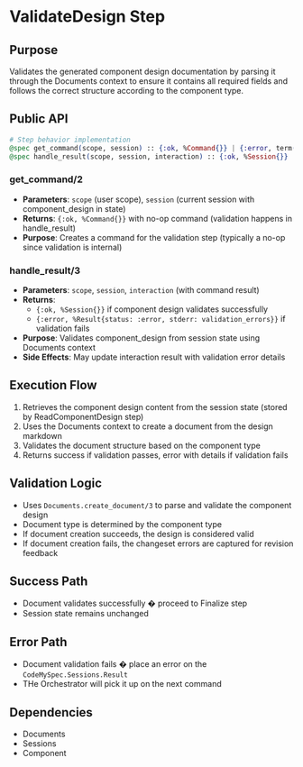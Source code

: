 # ValidateDesign Step

## Purpose
Validates the generated component design documentation by parsing it through the Documents context to ensure it contains all required fields and follows the correct structure according to the component type.

## Public API

```elixir
# Step behavior implementation
@spec get_command(scope, session) :: {:ok, %Command{}} | {:error, term()}
@spec handle_result(scope, session, interaction) :: {:ok, %Session{}} | {:error, term()}
```

### get_command/2
- **Parameters**: `scope` (user scope), `session` (current session with component_design in state)
- **Returns**: `{:ok, %Command{}}` with no-op command (validation happens in handle_result)
- **Purpose**: Creates a command for the validation step (typically a no-op since validation is internal)

### handle_result/3
- **Parameters**: `scope`, `session`, `interaction` (with command result)
- **Returns**:
  - `{:ok, %Session{}}` if component design validates successfully
  - `{:error, %Result{status: :error, stderr: validation_errors}}` if validation fails
- **Purpose**: Validates component_design from session state using Documents context
- **Side Effects**: May update interaction result with validation error details

## Execution Flow
1. Retrieves the component design content from the session state (stored by ReadComponentDesign step)
2. Uses the Documents context to create a document from the design markdown
3. Validates the document structure based on the component type
4. Returns success if validation passes, error with details if validation fails

## Validation Logic
- Uses `Documents.create_document/3` to parse and validate the component design
- Document type is determined by the component type
- If document creation succeeds, the design is considered valid
- If document creation fails, the changeset errors are captured for revision feedback

## Success Path
- Document validates successfully � proceed to Finalize step
- Session state remains unchanged

## Error Path
- Document validation fails � place an error on the `CodeMySpec.Sessions.Result`
- THe Orchestrator will pick it up on the next command

## Dependencies
- Documents
- Sessions
- Component